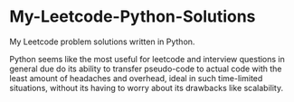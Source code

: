# My-Leetcode-Python-Solutions
My Leetcode problem solutions written in Python.

Python seems like the most useful for leetcode and interview questions in general due do its ability to transfer pseudo-code to actual code with the least amount of headaches and overhead, ideal in such time-limited situations, without its having to worry about its drawbacks like scalability.

